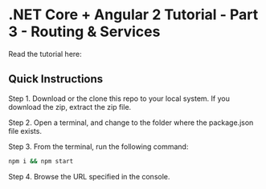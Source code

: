 # .NET Core + Angular 2 Tutorial - Part 3 - Routing & Services

Read the tutorial here: []()

## Quick Instructions

Step 1. Download or the clone this repo to your local system. If you download the zip, extract the zip file.

Step 2. Open a terminal, and change to the folder where the package.json file exists.

Step 3. From the terminal, run the following command:

```bash
npm i && npm start
```

Step 4. Browse the URL specified in the console.

